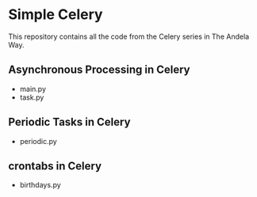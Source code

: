 # Simple Celery

This repository contains all the code from the Celery series in The Andela Way.

## Asynchronous Processing in Celery
* main.py
* task.py

## Periodic Tasks in Celery
* periodic.py

## crontabs in Celery
* birthdays.py